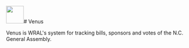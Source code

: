 <img src="https://raw.githubusercontent.com/wraldata/venus/master/leg_tracker/static/admin/img/venus_logo.png" width="48"># Venus

Venus is WRAL's system for tracking bills, sponsors and votes of the N.C. General Assembly.